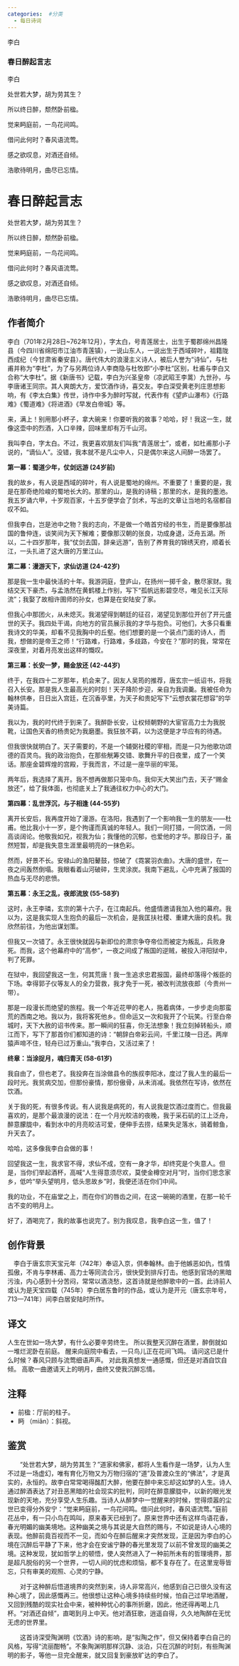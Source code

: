 ```yaml
---
categories:  #分类
  - 每日诗词
---
```


<div class="card-wrapper">
    <div class="poem-card-adaptive">
        <div class="poem-seal-final">
            李白
        </div>
        <div class="poem-content-adaptive">
            <h3 class="poem-title">春日醉起言志</h3>
            <p class="poem-author">李白</p>
            <p>处世若大梦，胡为劳其生？</p>
            <p>所以终日醉，颓然卧前楹。</p>
            <p>觉来眄庭前，一鸟花间鸣。</p>
            <p>借问此何时？春风语流莺。</p>
            <p>感之欲叹息，对酒还自倾。</p>
            <p>浩歌待明月，曲尽已忘情。</p>
        </div>
    </div>
</div>

# 春日醉起言志

处世若大梦，胡为劳其生？

所以终日醉，颓然卧前楹。

觉来眄庭前，一鸟花间鸣。

借问此何时？春风语流莺。

感之欲叹息，对酒还自倾。

浩歌待明月，曲尽已忘情。

## 作者简介
李白（701年2月28日~762年12月），字太白，号青莲居士，出生于蜀郡绵州昌隆县（今四川省绵阳市江油市青莲镇），一说山东人，一说出生于西域碎叶，祖籍陇西成纪（今甘肃省秦安县）。唐代伟大的浪漫主义诗人，被后人誉为“诗仙”，与杜甫并称为“李杜”，为了与另两位诗人李商隐与杜牧即“小李杜”区别，杜甫与李白又合称“大李杜”。据《新唐书》记载，李白为兴圣皇帝（凉武昭王李暠）九世孙，与李唐诸王同宗。其人爽朗大方，爱饮酒作诗，喜交友。李白深受黄老列庄思想影响，有《李太白集》传世，诗作中多为醉时写就，代表作有《望庐山瀑布》《行路难》《蜀道难》《将进酒》《早发白帝城》等。

来，满上！别用那小杯子，拿大碗来！你要听我的故事？哈哈，好！我这一生，就像这壶中的烈酒，入口辛辣，回味里却有万千山河。

我叫李白，字太白。不过，我更喜欢朋友们叫我“青莲居士”，或者，如杜甫那小子说的，“谪仙人”。没错，我本就不是凡尘中人，只是偶尔来这人间醉一场罢了。

**第一幕：蜀道少年，仗剑远游 (24岁前)**

我的故乡，有人说是西域的碎叶，有人说是蜀地的绵州。不重要了！重要的是，我是在那奇绝险峻的蜀地长大的。那里的山，是我的诗稿；那里的水，是我的墨池。我五岁诵六甲，十岁观百家，十五岁便学会了剑术，写出的文章让当地的名宿都自叹不如。

但我李白，岂是池中之物？我的志向，不是做一个皓首穷经的书生，而是要像那战国的鲁仲连，谈笑间为天下解难；要像那汉朝的张良，功成身退，泛舟五湖。所以，二十四岁那年，我“仗剑去国，辞亲远游”，告别了养育我的锦绣天府，顺着长江，一头扎进了这大唐的万里江山。

**第二幕：漫游天下，求仙访道 (24-42岁)**

那是我一生中最快活的十年。我游洞庭，登庐山，在扬州一掷千金，散尽家财。我结交天下豪杰，与孟浩然在黄鹤楼上作别，写下“孤帆远影碧空尽，唯见长江天际流”；我娶了故相许圉师的孙女，也算是在安陆安了家。

但我心中那团火，从未熄灭。我渴望得到朝廷的征召，渴望见到那位开创了开元盛世的天子。我四处干谒，向地方的官员展示我的才华与抱负。可他们，大多只看重我诗文的华美，却看不见我胸中的丘壑。他们想要的是一个装点门面的诗人，而我，想做的是帝王之师！“行路难，行路难，多歧路，今安在？”那时的我，常常在深夜里，对着月亮发出这样的慨叹。

**第三幕：长安一梦，赐金放还 (42-44岁)**

终于，在我四十二岁那年，机会来了。因友人吴筠的推荐，唐玄宗一纸诏书，将我召入长安。那是我人生最高光的时刻！天子降阶步迎，亲自为我调羹。我被任命为翰林供奉，日日出入宫廷，在沉香亭里，为天子和贵妃写下“云想衣裳花想容”的华美诗篇。

我以为，我的时代终于到来了。我醉卧长安，让权倾朝野的大宦官高力士为我脱靴，让国色天香的杨贵妃为我磨墨。我狂放不羁，以为这便是才华应有的待遇。

但我很快就明白了。天子需要的，不是一个辅弼社稷的宰相，而是一只为他歌功颂德的百灵鸟。我的政治抱负，在那些觥筹交错、歌舞升平的日夜里，成了一个笑话。那座金碧辉煌的宫殿，于我而言，不过是一座华丽的牢笼。

两年后，我选择了离开。我不想再做那只笼中鸟。我仰天大笑出门去，天子“赐金放还”，给了我体面，也彻底关上了我通往权力中心的大门。

**第四幕：乱世浮沉，与子相逢 (44-55岁)**

离开长安后，我再度开始了漫游。在洛阳，我遇到了一个影响我一生的朋友——杜甫。他比我小十一岁，是个拘谨而真诚的年轻人。我们一同打猎，一同饮酒，一同高谈阔论。他敬我如兄，视我为仙；我懂他的沉郁，也爱他的才华。那段日子，虽然短暂，却是我失意生涯里最明亮的一抹色彩。

然而，好景不长。安禄山的渔阳鼙鼓，惊破了《霓裳羽衣曲》。大唐的盛世，在一夜之间轰然倒塌。我眼看着山河破碎，生灵涂炭。我南下避乱，心中充满了报国的热血与无尽的悲愤。

**第五幕：永王之乱，夜郎流放 (55-58岁)**

这时，永王李璘，玄宗的第十六子，在江南起兵。他盛情邀请我加入他的幕府。我以为，这是我实现人生抱负的最后一次机会，是我匡扶社稷、重建大唐的良机。我欣然前往，为他出谋划策。

但我又一次错了。永王很快就因与新即位的肃宗争夺帝位而被定为叛乱，兵败身死。而我，这个他幕府中的“高参”，一夜之间成了叛国的逆贼，被投入浔阳狱中，判了死罪。

在狱中，我回望我这一生，何其荒唐！我一生追求忠君报国，最终却落得个叛臣的下场。幸得郭子仪等友人的全力营救，我才免于一死，被改判流放夜郎（今贵州一带）。

那是一段漫长而绝望的旅程。我一个年近花甲的老人，拖着病体，一步步走向那蛮荒的西南之地。我以为，我将客死他乡。但命运又一次和我开了个玩笑。行至白帝城时，天下大赦的诏书传来。那一瞬间的狂喜，你无法想象！我立刻掉转船头，顺江而下，写下了那首你们都知道的诗：“朝辞白帝彩云间，千里江陵一日还。两岸猿声啼不住，轻舟已过万重山。”我李白，又活过来了！

**终章：当涂捉月，魂归青天 (58-61岁)**

我自由了，但也老了。我投奔在当涂做县令的族叔李阳冰，度过了我人生的最后一段时光。我贫病交加，但那份豪情，那份傲骨，从未消减。我依然在写诗，依然在饮酒。

关于我的死，有很多传说。有人说我是病死的，有人说我是饮酒过度而亡。但我最喜欢的，是那个最浪漫的说法：在一个月光皎洁的夜晚，我于采石矶的江上泛舟，醉意朦胧中，看到水中的月亮皎洁可爱，便伸手去捞，结果失足落水，骑着鲸鱼，升天去了。

哈哈，这多像我李白会做的事！

回望我这一生，我求官不得，求仙不成，空有一身才华，却终究是个失意人。但是，当你们举起酒杯，高喊“人生得意须尽欢，莫使金樽空对月”时，当你们思念家乡，低吟“举头望明月，低头思故乡”时，我便还活在你们中间。

我的功业，不在庙堂之上，而在你们的唇齿之间，在这一碗碗的酒里，在那一轮千古不变的明月上。

好了，酒喝完了，我的故事也说完了。别为我叹息，我李白这一生，值了！

## 创作背景
　李白于唐玄宗天宝元年（742年）奉诏入京，供奉翰林。由于他嫉恶如仇，性情孤傲，不肯与李林甫、高力士等同流合污，很快受到排斥打击。他感到官场的黑暗污浊，内心感到十分苦闷，常常以酒浇愁，这首诗就是他醉歌中的一首。此诗前人或认为是天宝四载（745年）李白居东鲁时的作品，或认为是开元（唐玄宗年号，713—741年）间李白居安陆时所作。

## 译文
人生在世如一场大梦，有什么必要辛劳终生。
所以我整天沉醉在酒里，醉倒就如一堆烂泥卧在前庭。
醒来向庭院中看去，一只鸟儿正在花间飞鸣。
请问这已是什么时候？春风只顾与流莺细语声声。
对此我真想发一通感慨，但还是对酒自饮自倾。
高歌一曲邀请天上的明月，曲终又使我沉醉忘情。

## 注释
- 前楹：厅前的柱子。
- 眄 （miǎn）：斜视。

## 鉴赏
　　“处世若大梦，胡为劳其生？”道家和佛家，都将人生看作是一场梦，认为人生不过是一场虚幻，唯有育化万物又为万物归宿的“道”及普渡众生的“佛法”，才是真实的，永恒的。故李白常常喝得酩酊大醉，他要在醉中来忘却这如梦的人生。诗人通过醉酒表达了对丑恶黑暗的社会现实的批判，同时在醉意朦胧中，以新的眼光发现新的天地，充分享受人生乐趣。当诗人从醉梦中一觉醒来的时候，觉得烦嚣的尘世已变得分外安宁：“觉来眄庭前，一鸟花间鸣。借问此何时，春风语流莺。”庭前花丛中，有一只小鸟在鸣叫，原来春天已经到了。原来世界中还有这样鸟语花香，春光明媚的幽美境地。这种幽美之境与其说是大自然的赐与，不如说是诗人心境的表现。他醉前竟百视而不一见，而如今在醉后醒来才突然发现，正是因为李白的心境在沉醉后平静了下来，他才会在安谧宁静的春光里发现了以前不曾发现的幽美之境。这种发现，犹如哲学上的顿悟，使人突然进入了一种前所未有的哲理境界，那是超凡脱俗的另一个世界，一切人间的忧虑和烦恼，都不复存在了。在这里宠辱皆忘，只有审美的观照、心灵的宁静。

　　对于这种醉后悟道境界的突然到来，诗人非常高兴，他感到自己已很久没有这种心境了，因此感慨再三。他很想让这种心境多持续些时候，怕自己过早地酒醒，又回到残酷的现实社会中来，被种种忧心的事所折磨，因此，他还得再喝上几杯。“对酒还自倾”，直喝到月上中天。他对酒狂歌，逍遥自得，久久地陶醉在无忧无虑的世界里。

　　这首诗深受陶渊明《饮酒》诗的影响，是“拟陶之作”，但又保持着李白自己的风格，写得“流丽酣畅”。不象陶渊明那样沉静、淡泊，只在沉醉的时刻，有些陶渊明的影子，等他一旦完全醒来，就又回复到豪放旷达的李白了。